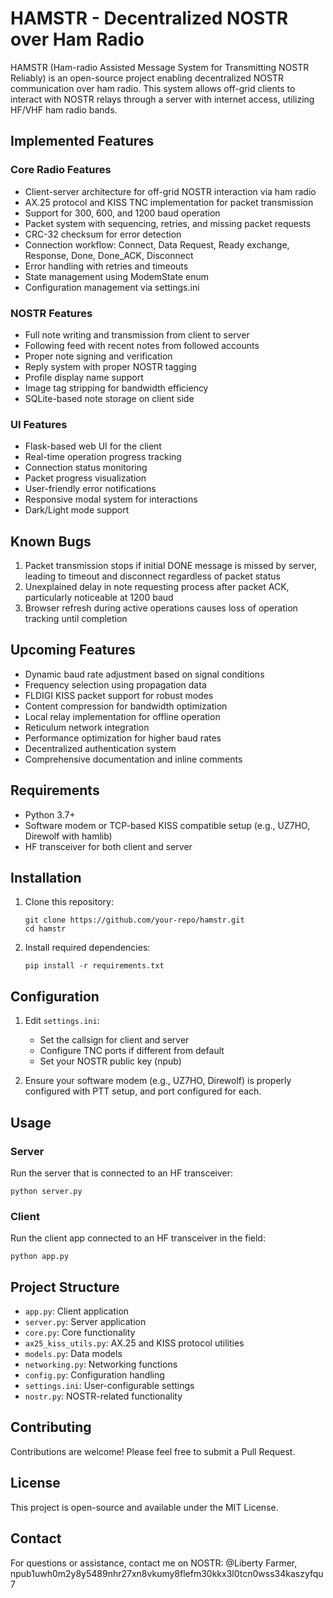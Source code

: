 # HAMSTR - Decentralized NOSTR over Ham Radio

HAMSTR (Ham-radio Assisted Message System for Transmitting NOSTR Reliably) is an open-source project enabling decentralized NOSTR communication over ham radio. This system allows off-grid clients to interact with NOSTR relays through a server with internet access, utilizing HF/VHF ham radio bands.

## Implemented Features

### Core Radio Features
- Client-server architecture for off-grid NOSTR interaction via ham radio
- AX.25 protocol and KISS TNC implementation for packet transmission
- Support for 300, 600, and 1200 baud operation
- Packet system with sequencing, retries, and missing packet requests
- CRC-32 checksum for error detection
- Connection workflow: Connect, Data Request, Ready exchange, Response, Done, Done_ACK, Disconnect
- Error handling with retries and timeouts
- State management using ModemState enum
- Configuration management via settings.ini

### NOSTR Features
- Full note writing and transmission from client to server
- Following feed with recent notes from followed accounts
- Proper note signing and verification
- Reply system with proper NOSTR tagging
- Profile display name support
- Image tag stripping for bandwidth efficiency
- SQLite-based note storage on client side

### UI Features
- Flask-based web UI for the client
- Real-time operation progress tracking
- Connection status monitoring
- Packet progress visualization
- User-friendly error notifications
- Responsive modal system for interactions
- Dark/Light mode support

## Known Bugs
1. Packet transmission stops if initial DONE message is missed by server, leading to timeout and disconnect regardless of packet status
2. Unexplained delay in note requesting process after packet ACK, particularly noticeable at 1200 baud
3. Browser refresh during active operations causes loss of operation tracking until completion

## Upcoming Features
- Dynamic baud rate adjustment based on signal conditions
- Frequency selection using propagation data
- FLDIGI KISS packet support for robust modes
- Content compression for bandwidth optimization
- Local relay implementation for offline operation
- Reticulum network integration
- Performance optimization for higher baud rates
- Decentralized authentication system
- Comprehensive documentation and inline comments

## Requirements
- Python 3.7+
- Software modem or TCP-based KISS compatible setup (e.g., UZ7HO, Direwolf with hamlib)
- HF transceiver for both client and server

## Installation

1. Clone this repository:
   ```
   git clone https://github.com/your-repo/hamstr.git
   cd hamstr
   ```

2. Install required dependencies:
   ```
   pip install -r requirements.txt
   ```

## Configuration

1. Edit `settings.ini`:
   - Set the callsign for client and server
   - Configure TNC ports if different from default
   - Set your NOSTR public key (npub)

2. Ensure your software modem (e.g., UZ7HO, Direwolf) is properly configured with PTT setup, and port configured for each.

## Usage

### Server
Run the server that is connected to an HF transceiver:
```
python server.py
```

### Client
Run the client app connected to an HF transceiver in the field:
```
python app.py
```

## Project Structure
- `app.py`: Client application
- `server.py`: Server application
- `core.py`: Core functionality
- `ax25_kiss_utils.py`: AX.25 and KISS protocol utilities
- `models.py`: Data models
- `networking.py`: Networking functions
- `config.py`: Configuration handling
- `settings.ini`: User-configurable settings
- `nostr.py`: NOSTR-related functionality

## Contributing
Contributions are welcome! Please feel free to submit a Pull Request.

## License
This project is open-source and available under the MIT License.

## Contact
For questions or assistance, contact me on NOSTR:
@Liberty Farmer, npub1uwh0m2y8y5489nhr27xn8vkumy8flefm30kkx3l0tcn0wss34kaszyfqu7